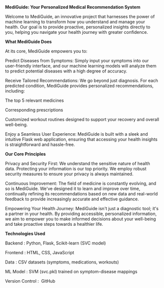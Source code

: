 **MediGuide: Your Personalized Medical Recommendation System**

Welcome to MediGuide, an innovative project that harnesses the power of machine learning to transform how you understand and manage your health. Our goal is to provide proactive, personalized insights directly to you, helping you navigate your health journey with greater confidence.

**What MediGuide Does**

At its core, MediGuide empowers you to:

Predict Diseases from Symptoms: Simply input your symptoms into our user-friendly interface, and our machine learning models will analyze them to predict potential diseases with a high degree of accuracy.

Receive Tailored Recommendations: We go beyond just diagnosis. For each predicted condition, MediGuide provides personalized recommendations, including:

The top 5 relevant medicines

Corresponding prescriptions

Customized workout routines designed to support your recovery and overall well-being.

Enjoy a Seamless User Experience: MediGuide is built with a sleek and intuitive Flask web application, ensuring that accessing your health insights is straightforward and hassle-free.

**Our Core Principles**

Privacy and Security First: We understand the sensitive nature of health data. Protecting your information is our top priority. We employ robust security measures to ensure your privacy is always maintained.

Continuous Improvement: The field of medicine is constantly evolving, and so is MediGuide. We've designed it to learn and improve over time, continually refining its recommendations based on new data and real-world feedback to provide increasingly accurate and effective guidance.

Empowering Your Health Journey: MediGuide isn't just a diagnostic tool; it's a partner in your health. By providing accessible, personalized information, we aim to empower you to make informed decisions about your well-being and take proactive steps towards a healthier life.

**Technologies Used**

Backend	 : Python, Flask, Scikit-learn (SVC model)

Frontend	: HTML, CSS, JavaScript

Data : 	CSV datasets (symptoms, medications, workouts)

ML Model	 : SVM (svc.pkl) trained on symptom-disease mappings

Version Control : 	GitHub
